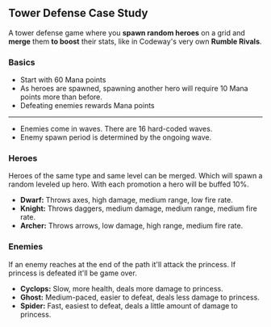 ## Tower Defense Case Study

A tower defense game where you **spawn random heroes**  on a grid and **merge** them **to boost** their stats, like in Codeway's very own **Rumble Rivals**.

### Basics
- Start with 60 Mana points
- As heroes are spawned, spawning another hero will require 10 Mana points more than before.
- Defeating enemies rewards Mana points
----
- Enemies come in waves. There are 16 hard-coded waves.
- Enemy spawn period is determined by the ongoing wave.



### Heroes
Heroes of the same type and same level can be merged. Which will spawn a random leveled up hero. With each promotion a hero will be buffed 10%.
- **Dwarf:** Throws axes, high damage, medium range, low fire rate.
- **Knight:** Throws daggers, medium damage, medium range, medium fire rate.
- **Archer:** Throws arrows, low damage, high range, medium fire rate.

### Enemies
If an enemy reaches at the end of the path it'll attack the princess. If princess is defeated it'll be game over.

- **Cyclops:** Slow, more health, deals more damage to princess.
- **Ghost:** Medium-paced, easier to defeat, deals less damage to princess.
- **Spider:** Fast, easiest to defeat, deals a little amount of damage to princess.
